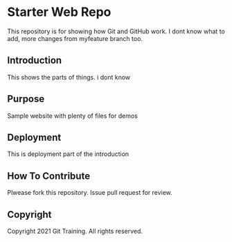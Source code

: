 # Starter Web Repo

This repository is for showing how Git and GitHub work.
I dont know what to add, more changes from myfeature branch too.

## Introduction

This shows the parts of things. i dont know

## Purpose

Sample website with plenty of files for demos

## Deployment

This is deployment part of the introduction

## How To Contribute

Plwease fork this repository. Issue pull request for review.

## Copyright

Copyright 2021 Git Training. All rights reserved.
